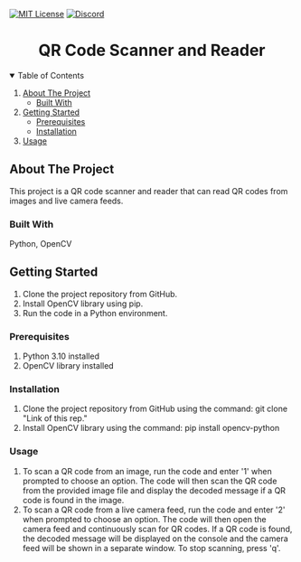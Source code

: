 <!-- PROJECT SHIELDS -->

[![MIT License][license-shield]][license-url]
[![Discord][discord-shield]][discord-url]

<h1 align="center">QR Code Scanner and Reader</h1>



<details open="open">
  <summary>Table of Contents</summary>
  <ol>
    <li>
      <a href="#about-the-project">About The Project</a>
      <ul>
        <li><a href="#built-with">Built With</a></li>
      </ul>
    </li>
    <li>
      <a href="#getting-started">Getting Started</a>
      <ul>
        <li><a href="#prerequisites">Prerequisites</a></li>
        <li><a href="#installation">Installation</a></li>
      </ul>
    </li>
    <li><a href="#usage">Usage</a></li>
  </ol>
</details>

## About The Project

This project is a QR code scanner and reader that can read QR codes from images and live camera feeds.

### Built With

Python, OpenCV

## Getting Started
1. Clone the project repository from GitHub.
2. Install OpenCV library using pip.
3. Run the code in a Python environment.
### Prerequisites
1. Python 3.10 installed
2. OpenCV library installed
### Installation
1. Clone the project repository from GitHub using the command: git clone "Link of this rep."
2. Install OpenCV library using the command: pip install opencv-python

### Usage

1. To scan a QR code from an image, run the code and enter '1' when prompted to choose an option. The code will then scan the QR code from the provided image file and display the decoded message if a QR code is found in the image.
2. To scan a QR code from a live camera feed, run the code and enter '2' when prompted to choose an option. The code will then open the camera feed and continuously scan for QR codes. If a QR code is found, the decoded message will be displayed on the console and the camera feed will be shown in a separate window. To stop scanning, press 'q'.

<!-- MARKDOWN LINKS & IMAGES -->

[license-shield]: https://img.shields.io/github/license/dscmbm/StudyPods-v3.0?style=for-the-badge
[license-url]: https://github.com/dscmbm/StudyPods-v3.0/blob/main/LICENSE
[discord-shield]: https://img.shields.io/discord/864499877723504640?style=for-the-badge
[discord-url]: https://discord.gg/CGmhQpSSZD
